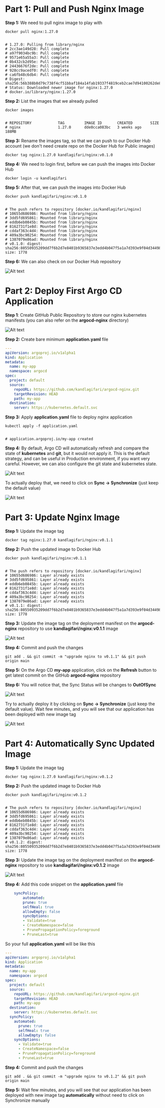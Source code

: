 # Part 1: Pull and Push Nginx Image

**Step 1:** We need to pull nginx image to play with

```shell
docker pull nginx:1.27.0


# 1.27.0: Pulling from library/nginx
# 2cc3ae149d28: Pull complete
# a97f9034bc9b: Pull complete
# 9571e65a55a3: Pull complete
# 0b432cb2d95e: Pull complete
# 24436676f2de: Pull complete
# 928cc9acedf0: Pull complete
# ca6fb48c6db4: Pull complete
# Digest: sha256:56b388b0d79c738f4cf51bbaf184a14fab19337f4819ceb2cae7d94100262de8
# Status: Downloaded newer image for nginx:1.27.0
# docker.io/library/nginx:1.27.0
```

**Step 2:** List the images that we already pulled

```shell
docker images


# REPOSITORY            TAG         IMAGE ID       CREATED        SIZE
# nginx                 1.27.0      dde0cca083bc   3 weeks ago    188MB
```

**Step 3:** Rename the images tag, so that we can push to our Docker Hub account (we don't need create repo on the Docker Hub for Public images)

```shell
docker tag nginx:1.27.0 kandlagifari/nginx:v0.1.0
```

**Step 4:** We need to login first, before we can push the images into Docker Hub

```shell
docker login -u kandlagifari
```

**Step 5:** After that, we can push the images into Docker Hub
```shell
docker push kandlagifari/nginx:v0.1.0


# The push refers to repository [docker.io/kandlagifari/nginx]
# 10655d686986: Mounted from library/nginx
# 3dd5fd695861: Mounted from library/nginx
# eddb6eb0845b: Mounted from library/nginx
# 8162731f1e8d: Mounted from library/nginx
# cddaf363c4d4: Mounted from library/nginx
# 409a3bc90254: Mounted from library/nginx
# 1387079e86ad: Mounted from library/nginx
# v0.1.0: digest: sha256:80550935209dd7f6b2d7e8401b9365837e3edd4b047f5a1a7d393e9f04d34498 size: 1778
```

**Step 6:** We can also check on our Docker Hub repository

![Alt text](pics/01_docker-hub.png)


# Part 2: Deploy First Argo CD Application

**Step 1**: Create GitHub Public Repository to store our nginx kubernetes manifests (you can also refer on the **argocd-nginx** directory)

![Alt text](pics/02_public-repo.png)

**Step 2:** Create bare minimum **application.yaml** file

```yaml
---
apiVersion: argoproj.io/v1alpha1
kind: Application
metadata:
  name: my-app
  namespace: argocd
spec:
  project: default
  source:
    repoURL: https://github.com/kandlagifari/argocd-nginx.git
    targetRevision: HEAD
    path: my-app
  destination:
    server: https://kubernetes.default.svc
```

**Step 3:** Apply **application.yaml** file to deploy nginx application
```shell
kubectl apply -f application.yaml


# application.argoproj.io/my-app created
```

**Step 4:** By default, Argo CD will automatically refresh and compare the state of **kubernetes** and **git**, but it would not apply it. This is the default strategy, and can be useful in Production environment, if you want very careful. However, we can also configure the git state and kubernetes state.

![Alt text](pics/03_argocd-application.png)

To actually deploy that, we need to click on **Sync -> Synchronize** (just keep the default value)

![Alt text](pics/04_argocd-application-2.png)


# Part 3: Update Nginx Image

**Step 1:** Update the image tag

```shell
docker tag nginx:1.27.0 kandlagifari/nginx:v0.1.1
```

**Step 2:** Push the updated image to Docker Hub

```shell
docker push kandlagifari/nginx:v0.1.1


# The push refers to repository [docker.io/kandlagifari/nginx]
# 10655d686986: Layer already exists
# 3dd5fd695861: Layer already exists
# eddb6eb0845b: Layer already exists
# 8162731f1e8d: Layer already exists
# cddaf363c4d4: Layer already exists
# 409a3bc90254: Layer already exists
# 1387079e86ad: Layer already exists
# v0.1.1: digest: sha256:80550935209dd7f6b2d7e8401b9365837e3edd4b047f5a1a7d393e9f04d34498 size: 1778
```

**Step 3:** Update the image tag on the deployment manifest on the **argocd-nginx** repository to use **kandlagifari/nginx:v0.1.1** image

![Alt text](pics/05_update-image-tag.png)

**Step 4:** Commit and push the changes

```shell
git add . && git commit -m "upgrade nginx to v0.1.1" && git push origin main
```

**Step 5:** On the Argo CD **my-app** application, click on the **Refresh** button to get latest commit on the GitHub **argocd-nginx** repository

**Step 6:** You will notice that, the Sync Status will be changes to **OutOfSync**

![Alt text](pics/06_out-of-sync.png)

Try to actually deploy it by clicking on **Sync -> Synchronize** (just keep the default value). Wait few minutes, and you will see that our application has been deployed with new image tag

![Alt text](pics/07_deploy-new-image.png)


# Part 4: Automatically Sync Updated Image

**Step 1:** Update the image tag

```shell
docker tag nginx:1.27.0 kandlagifari/nginx:v0.1.2
```

**Step 2:** Push the updated image to Docker Hub

```shell
docker push kandlagifari/nginx:v0.1.2


# The push refers to repository [docker.io/kandlagifari/nginx]
# 10655d686986: Layer already exists
# 3dd5fd695861: Layer already exists
# eddb6eb0845b: Layer already exists
# 8162731f1e8d: Layer already exists
# cddaf363c4d4: Layer already exists
# 409a3bc90254: Layer already exists
# 1387079e86ad: Layer already exists
# v0.1.2: digest: sha256:80550935209dd7f6b2d7e8401b9365837e3edd4b047f5a1a7d393e9f04d34498 size: 1778
```

**Step 3:** Update the image tag on the deployment manifest on the **argocd-nginx** repository to use **kandlagifari/nginx:v0.1.2** image

![Alt text](pics/08_update-image-tag-2.png)

**Step 4:** Add this code snippet on the **application.yaml** file

```yaml
    syncPolicy:
        automated:
        prune: true
        selfHeal: true
        allowEmpty: false
        syncOptions:
        - Validate=true
        - CreateNamespace=false
        - PrunePropagationPolicy=foreground
        - PruneLast=true
```

So your full **application.yaml** will be like this

```yaml
---
apiVersion: argoproj.io/v1alpha1
kind: Application
metadata:
  name: my-app
  namespace: argocd
spec:
  project: default
  source:
    repoURL: https://github.com/kandlagifari/argocd-nginx.git
    targetRevision: HEAD
    path: my-app
  destination:
    server: https://kubernetes.default.svc
  syncPolicy:
    automated:
      prune: true
      selfHeal: true
      allowEmpty: false
    syncOptions:
      - Validate=true
      - CreateNamespace=false
      - PrunePropagationPolicy=foreground
      - PruneLast=true
```

**Step 4:** Commit and push the changes

```shell
git add . && git commit -m "upgrade nginx to v0.1.2" && git push origin main
```

**Step 5:** Wait few minutes, and you will see that our application has been deployed with new image tag **automatically** without need to click on Synchronize manually





